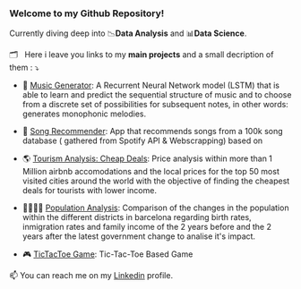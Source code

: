 ### Welcome to my Github Repository!



Currently diving deep into :chart_with_downwards_trend:**Data Analysis** and :bar_chart:**Data Science**.

:card_index_dividers: &nbsp; Here i leave you links to my **main projects** and a small decription of them : :arrow_heading_down: 

* :musical_keyboard: [Music Generator](https://github.com/raulcastr/Music-Generator): A Recurrent Neural Network model (LSTM) that is able to learn and predict the sequential structure of music and to choose from a discrete set of possibilities for subsequent notes, in other words: generates monophonic melodies.

* :musical_note: [Song Recommender](https://github.com/raulcastr/Song-Recommender): App that recommends songs from a 100k song database ( gathered from Spotify API & Webscrapping) based on

* :earth_americas: [Tourism Analysis: Cheap Deals](https://github.com/raulcastr/Tourism-Cheap-Deals-Analysis): Price analysis within more than 1 Million airbnb accomodations and the local prices for the top 50 most visited cities around the world with the objective of finding the cheapest deals for tourists with lower income. 

* :family_man_woman_girl_boy: [Population Analysis](https://github.com/raulcastr/Population-Analysis-Barcelona-AC-BC): Comparison of the changes in the population within the different districts in barcelona regarding birth rates, inmigration rates and family income of the 2 years before and the 2 years after the latest government change to analise it's impact.

* :video_game: [TicTacToe Game](https://github.com/raulcastr/TicTacToe-Game): Tic-Tac-Toe Based Game

📫 You can reach me on my [Linkedin](https://www.linkedin.com/in/raulcastrillomartinez/) profile. 
